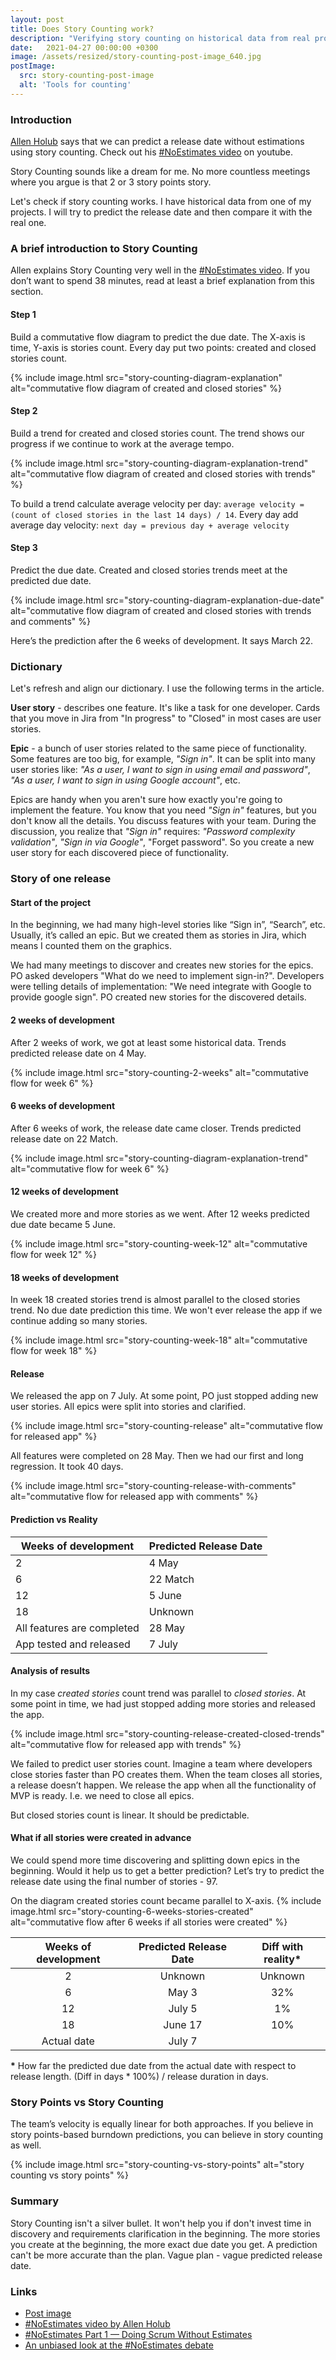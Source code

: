```yaml
---
layout: post
title: Does Story Counting work?
description: "Verifying story counting on historical data from real project. #NoEstimates"
date:   2021-04-27 00:00:00 +0300
image: /assets/resized/story-counting-post-image_640.jpg
postImage:
  src: story-counting-post-image
  alt: 'Tools for counting'
---
```


### Introduction

[Allen Holub](https://twitter.com/allenholub) says that we can predict a release date without estimations using story counting.
Check out his [#NoEstimates video](https://youtu.be/QVBlnCTu9Ms) on youtube.

Story Counting sounds like a dream for me.
No more countless meetings where you argue is that 2 or 3 story points story.

Let's check if story counting works.
I have historical data from one of my projects.
I will try to predict the release date and then compare it with the real one.

### A brief introduction to Story Counting

Allen explains Story Counting very well in the [#NoEstimates video](https://youtu.be/QVBlnCTu9Ms).
If you don’t want to spend 38 minutes, read at least a brief explanation from this section.

#### Step 1
Build a commutative flow diagram to predict the due date.
The X-axis is time, Y-axis is stories count. Every day put two points: created and closed stories count.

{% include image.html src="story-counting-diagram-explanation" alt="commutative flow diagram of created and closed stories" %}

#### Step 2
Build a trend for created and closed stories count.
The trend shows our progress if we continue to work at the average tempo.

{% include image.html src="story-counting-diagram-explanation-trend" alt="commutative flow diagram of created and closed stories with trends" %}

To build a trend calculate average velocity per day: `average velocity = (count of closed stories in the last 14 days) / 14`.
Every day add average day velocity: `next day = previous day + average velocity`

#### Step 3
Predict the due date.
Created and closed stories trends meet at the predicted due date.

{% include image.html src="story-counting-diagram-explanation-due-date" alt="commutative flow diagram of created and closed stories with trends and comments" %}

Here’s the prediction after the 6 weeks of development.
It says March 22.

### Dictionary

Let's refresh and align our dictionary.
I use the following terms in the article.

**User story** - describes one feature.
It's like a task for one developer.
Cards that you move in Jira from "In progress" to "Closed" in most cases are user stories.

**Epic** - a bunch of user stories related to the same piece of functionality.
Some features are too big, for example, *"Sign in"*.
It can be split into many user stories like:
*"As a user, I want to sign in using email and password"*,
*"As a user, I want to sign in using Google account"*,
etc.

Epics are handy when you aren't sure how exactly you're going to implement the feature.
You know that you need *"Sign in"* features, but you don't know all the details.
You discuss features with your team.
During the discussion, you realize that *"Sign in"* requires:
*"Password complexity validation"*, *"Sign in via Google"*, "Forget password".
So you create a new user story for each discovered piece of functionality.

### Story of one release

#### Start of the project

In the beginning, we had many high-level stories like “Sign in”, “Search”, etc.
Usually, it’s called an epic.
But we created them as stories in Jira, which means I counted them on the graphics.

We had many meetings to discover and creates new stories for the epics.
PO asked developers "What do we need to implement sign-in?".
Developers were telling details of implementation: "We need integrate with Google to provide google sign".
PO created new stories for the discovered details. 

#### 2 weeks of development

After 2 weeks of work, we got at least some historical data.
Trends predicted release date on 4 May.

{% include image.html src="story-counting-2-weeks" alt="commutative flow for week 6" %}

#### 6 weeks of development

After 6 weeks of work, the release date came closer.
Trends predicted release date on 22 Match.

{% include image.html src="story-counting-diagram-explanation-trend" alt="commutative flow for week 6" %}

#### 12 weeks of development

We created more and more stories as we went.
After 12 weeks predicted due date became 5 June.

{% include image.html src="story-counting-week-12" alt="commutative flow for week 12" %}

#### 18 weeks of development

In week 18 created stories trend is almost parallel to the closed stories trend.
No due date prediction this time.
We won't ever release the app if we continue adding so many stories.

{% include image.html src="story-counting-week-18" alt="commutative flow for week 18" %}

#### Release

We released the app on 7 July.
At some point, PO just stopped adding new user stories.
All epics were split into stories and clarified.

{% include image.html src="story-counting-release" alt="commutative flow for released app" %}

All features were completed on 28 May.
Then we had our first and long regression.
It took 40 days.

{% include image.html src="story-counting-release-with-comments" alt="commutative flow for released app with comments" %}


#### Prediction vs Reality

| Weeks of development | Predicted Release Date |
| ----------- | ----------- |
| 2           | 4 May       |
| 6           | 22 Match    |
| 12          | 5 June      |
| 18          | Unknown     |
| All features are completed| 28 May |
| App tested and released |  7 July |


#### Analysis of results

In my case *created stories* count trend was parallel to *closed stories*.
At some point in time, we had just stopped adding more stories and released the app.

{% include image.html src="story-counting-release-created-closed-trends" alt="commutative flow for released app with trends" %}

We failed to predict user stories count.
Imagine a team where developers close stories faster than PO creates them.
When the team closes all stories, a release doesn’t happen.
We release the app when all the functionality of MVP is ready.
I.e. we need to close all epics.

But closed stories count is linear.
It should be predictable.

#### What if all stories were created in advance

We could spend more time discovering and splitting down epics in the beginning.
Would it help us to get a better prediction?
Let’s try to predict the release date using the final number of stories - 97.

On the diagram created stories count became parallel to X-axis.
{% include image.html src="story-counting-6-weeks-stories-created" alt="commutative flow after 6 weeks if all stories were created" %}

| Weeks of development | Predicted Release Date | Diff with reality\* |
| :-----------: | :-----------: | :----------: |
| 2           | Unknown     | Unknown  |
| 6           | May 3       | 32%      |
| 12          | July 5      | 1%       |
| 18          | June 17     | 10%      |
| Actual date |  July 7     |          |

**\*** How far the predicted due date from the actual date with respect to release length.
(Diff in days * 100%) / release duration in days.

### Story Points vs Story Counting 

The team’s velocity is equally linear for both approaches.
If you believe in story points-based burndown predictions, you can believe in story counting as well.

{% include image.html src="story-counting-vs-story-points" alt="story counting vs story points" %}

### Summary

Story Counting isn't a silver bullet.
It won't help you if don't invest time in discovery and requirements clarification in the beginning.
The more stories you create at the beginning, the more exact due date you get.
A prediction can't be more accurate than the plan. Vague plan - vague predicted release date.

### Links
* [Post image](https://flic.kr/p/JxqpKJ)
* [#NoEstimates video by Allen Holub](https://youtu.be/QVBlnCTu9Ms)
* [#NoEstimates Part 1 — Doing Scrum Without Estimates](https://neilkillick.medium.com/noestimates-part-1-doing-scrum-without-estimates-b42c4a453dc6)
* [An unbiased look at the #NoEstimates debate](https://techbeacon.com/app-dev-testing/noestimates-debate-unbiased-look-origins-arguments-thought-leaders-behind-movement)